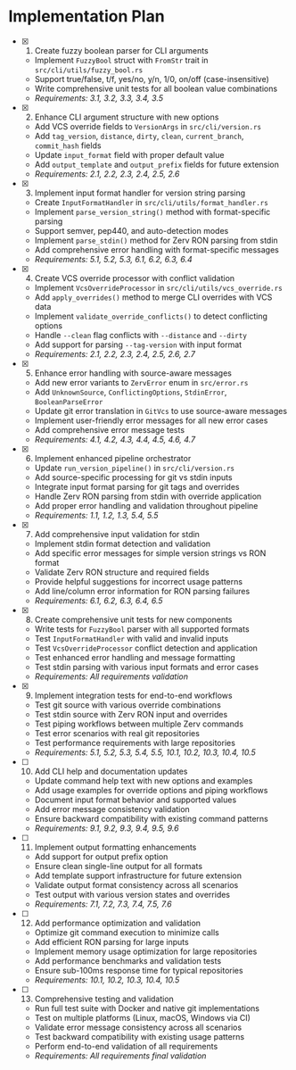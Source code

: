 # Implementation Plan

- [x]   1. Create fuzzy boolean parser for CLI arguments
    - Implement `FuzzyBool` struct with `FromStr` trait in `src/cli/utils/fuzzy_bool.rs`
    - Support true/false, t/f, yes/no, y/n, 1/0, on/off (case-insensitive)
    - Write comprehensive unit tests for all boolean value combinations
    - _Requirements: 3.1, 3.2, 3.3, 3.4, 3.5_

- [x]   2. Enhance CLI argument structure with new options
    - Add VCS override fields to `VersionArgs` in `src/cli/version.rs`
    - Add `tag_version`, `distance`, `dirty`, `clean`, `current_branch`, `commit_hash` fields
    - Update `input_format` field with proper default value
    - Add `output_template` and `output_prefix` fields for future extension
    - _Requirements: 2.1, 2.2, 2.3, 2.4, 2.5, 2.6_

- [x]   3. Implement input format handler for version string parsing
    - Create `InputFormatHandler` in `src/cli/utils/format_handler.rs`
    - Implement `parse_version_string()` method with format-specific parsing
    - Support semver, pep440, and auto-detection modes
    - Implement `parse_stdin()` method for Zerv RON parsing from stdin
    - Add comprehensive error handling with format-specific messages
    - _Requirements: 5.1, 5.2, 5.3, 6.1, 6.2, 6.3, 6.4_

- [x]   4. Create VCS override processor with conflict validation
    - Implement `VcsOverrideProcessor` in `src/cli/utils/vcs_override.rs`
    - Add `apply_overrides()` method to merge CLI overrides with VCS data
    - Implement `validate_override_conflicts()` to detect conflicting options
    - Handle `--clean` flag conflicts with `--distance` and `--dirty`
    - Add support for parsing `--tag-version` with input format
    - _Requirements: 2.1, 2.2, 2.3, 2.4, 2.5, 2.6, 2.7_

- [x]   5. Enhance error handling with source-aware messages
    - Add new error variants to `ZervError` enum in `src/error.rs`
    - Add `UnknownSource`, `ConflictingOptions`, `StdinError`, `BooleanParseError`
    - Update git error translation in `GitVcs` to use source-aware messages
    - Implement user-friendly error messages for all new error cases
    - Add comprehensive error message tests
    - _Requirements: 4.1, 4.2, 4.3, 4.4, 4.5, 4.6, 4.7_

- [x]   6. Implement enhanced pipeline orchestrator
    - Update `run_version_pipeline()` in `src/cli/version.rs`
    - Add source-specific processing for git vs stdin inputs
    - Integrate input format parsing for git tags and overrides
    - Handle Zerv RON parsing from stdin with override application
    - Add proper error handling and validation throughout pipeline
    - _Requirements: 1.1, 1.2, 1.3, 5.4, 5.5_

- [x]   7. Add comprehensive input validation for stdin
    - Implement stdin format detection and validation
    - Add specific error messages for simple version strings vs RON format
    - Validate Zerv RON structure and required fields
    - Provide helpful suggestions for incorrect usage patterns
    - Add line/column error information for RON parsing failures
    - _Requirements: 6.1, 6.2, 6.3, 6.4, 6.5_

- [x]   8. Create comprehensive unit tests for new components
    - Write tests for `FuzzyBool` parser with all supported formats
    - Test `InputFormatHandler` with valid and invalid inputs
    - Test `VcsOverrideProcessor` conflict detection and application
    - Test enhanced error handling and message formatting
    - Test stdin parsing with various input formats and error cases
    - _Requirements: All requirements validation_

- [x]   9. Implement integration tests for end-to-end workflows
    - Test git source with various override combinations
    - Test stdin source with Zerv RON input and overrides
    - Test piping workflows between multiple Zerv commands
    - Test error scenarios with real git repositories
    - Test performance requirements with large repositories
    - _Requirements: 5.1, 5.2, 5.3, 5.4, 5.5, 10.1, 10.2, 10.3, 10.4, 10.5_

- [ ]   10. Add CLI help and documentation updates
    - Update command help text with new options and examples
    - Add usage examples for override options and piping workflows
    - Document input format behavior and supported values
    - Add error message consistency validation
    - Ensure backward compatibility with existing command patterns
    - _Requirements: 9.1, 9.2, 9.3, 9.4, 9.5, 9.6_

- [ ]   11. Implement output formatting enhancements
    - Add support for output prefix option
    - Ensure clean single-line output for all formats
    - Add template support infrastructure for future extension
    - Validate output format consistency across all scenarios
    - Test output with various version states and overrides
    - _Requirements: 7.1, 7.2, 7.3, 7.4, 7.5, 7.6_

- [ ]   12. Add performance optimization and validation
    - Optimize git command execution to minimize calls
    - Add efficient RON parsing for large inputs
    - Implement memory usage optimization for large repositories
    - Add performance benchmarks and validation tests
    - Ensure sub-100ms response time for typical repositories
    - _Requirements: 10.1, 10.2, 10.3, 10.4, 10.5_

- [ ]   13. Comprehensive testing and validation
    - Run full test suite with Docker and native git implementations
    - Test on multiple platforms (Linux, macOS, Windows via CI)
    - Validate error message consistency across all scenarios
    - Test backward compatibility with existing usage patterns
    - Perform end-to-end validation of all requirements
    - _Requirements: All requirements final validation_
